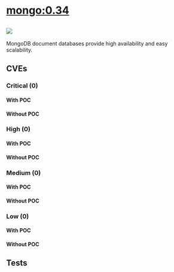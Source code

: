 # [mongo:0.34](https://hub.docker.com/_/mongo?tab=tags)
![](https://img.shields.io/static/v1?label=tag&message=0.34&color=blue)
---
<p>
MongoDB document databases provide high availability and easy scalability.
</p>

## CVEs
### Critical (0)
#### With POC

#### Without POC


### High (0)
#### With POC

#### Without POC


### Medium (0)
#### With POC

#### Without POC


### Low (0)
#### With POC

#### Without POC


## Tests
